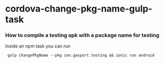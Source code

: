 # cordova-change-pkg-name-gulp-task



### How to compile a testing apk with a package name for testing

Inside an npm task you can run 

     gulp changePkgName --pkg con.gasport.testing && ionic run android

